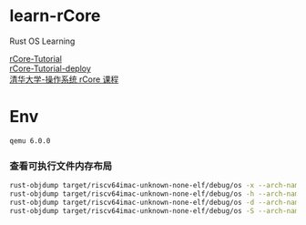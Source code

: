 # learn-rCore
Rust OS Learning

[rCore-Tutorial](https://github.com/rcore-os/rCore-Tutorial)    
[rCore-Tutorial-deploy](https://rcore-os.github.io/rCore-Tutorial-deploy/)    
[清华大学-操作系统 rCore 课程](https://www.bilibili.com/video/BV1eK4y1b7Bn)

# Env
```bash
qemu 6.0.0
```

### 查看可执行文件内存布局
```bash
rust-objdump target/riscv64imac-unknown-none-elf/debug/os -x --arch-name=riscv64   # all header
rust-objdump target/riscv64imac-unknown-none-elf/debug/os -h --arch-name=riscv64   # summaries of the headers for each section
rust-objdump target/riscv64imac-unknown-none-elf/debug/os -d --arch-name=riscv64   # assembler mnemonics for the machine instructions
rust-objdump target/riscv64imac-unknown-none-elf/debug/os -S --arch-name=riscv64   # source inlined with disassembly
```